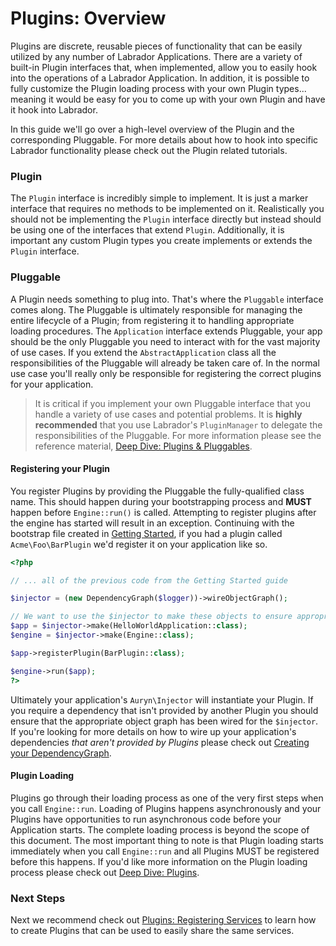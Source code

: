 # Plugins: Overview

Plugins are discrete, reusable pieces of functionality that can be easily utilized by any number of Labrador 
Applications. There are a variety of built-in Plugin interfaces that, when implemented, allow you to easily hook into 
the operations of a Labrador Application. In addition, it is possible to fully customize the Plugin loading process with 
your own Plugin types... meaning it would be easy for you to come up with your own Plugin and have it hook into Labrador.

In this guide we'll go over a high-level overview of the Plugin and the corresponding Pluggable. For more details about 
how to hook into specific Labrador functionality please check out the Plugin related tutorials.

### Plugin

The `Plugin` interface is incredibly simple to implement. It is just a marker interface that requires no methods to be 
implemented on it. Realistically you should not be implementing the `Plugin` interface directly but instead should be 
using one of the interfaces that extend `Plugin`. Additionally, it is important any custom Plugin types you create 
implements or extends the `Plugin` interface.

### Pluggable

A Plugin needs something to plug into. That's where the `Pluggable` interface comes along. The Pluggable is ultimately 
responsible for managing the entire lifecycle of a Plugin; from registering it to handling appropriate loading procedures.
The `Application` interface extends Pluggable, your app should be the only Pluggable you need to interact with for the 
vast majority of use cases. If you extend the `AbstractApplication` class all the responsibilities of the Pluggable will 
already be taken care of. In the normal use case you'll really only be responsible for registering the correct plugins 
for your application.

> It is critical if you implement your own Pluggable interface that you handle a variety of use cases and 
potential problems. It is <strong>highly recommended</strong> that you use Labrador's <code>PluginManager</code>
to delegate the responsibilities of the Pluggable. For more information please see the reference material, 
[Deep Dive: Plugins &amp; Pluggables](/docs/core/references/plugins-deep-dive).

#### Registering your Plugin

You register Plugins by providing the Pluggable the fully-qualified class name. This should happen during your bootstrapping 
process and **MUST** happen before `Engine::run()` is called. Attempting to register plugins after the engine has started 
will result in an exception. Continuing with the bootstrap file created in [Getting Started], if you had a plugin 
called `Acme\Foo\BarPlugin` we'd register it on your application like so.

```php
<?php

// ... all of the previous code from the Getting Started guide

$injector = (new DependencyGraph($logger))->wireObjectGraph();

// We want to use the $injector to make these objects to ensure appropriate dependencies are autowired
$app = $injector->make(HelloWorldApplication::class);
$engine = $injector->make(Engine::class);

$app->registerPlugin(BarPlugin::class);

$engine->run($app);
?>
```

Ultimately your application's `Auryn\Injector` will instantiate your Plugin. If you require a dependency that isn't 
provided by another Plugin you should ensure that the appropriate object graph has been wired for the `$injector`. If 
you're looking for more details on how to wire up your application's dependencies _that aren't provided by Plugins_ please
check out [Creating your DependencyGraph].

#### Plugin Loading

Plugins go through their loading process as one of the very first steps when you call `Engine::run`. Loading of Plugins 
happens asynchronously and your Plugins have opportunities to run asynchronous code before your Application starts. The 
complete loading process is beyond the scope of this document. The most important thing to note is that Plugin 
loading starts immediately when you call `Engine::run` and all Plugins MUST be registered before this happens. If you'd 
like more information on the Plugin loading process please check out [Deep Dive: Plugins][deep-dive-plugins].

### Next Steps

Next we recommend check out [Plugins: Registering Services][plugins-register-services] to learn how to create Plugins that 
can be used to easily share the same services.

[deep-dive-plugins]: /docs/core/references/plugins-deep-dive
[Getting Started]: /docs/core/tutorials/getting-started
[Creating your DependencyGraph]: /docs/core/how-tos/creating-your-dependency-graph
[plugins-register-services]: /docs/core/tutorials/plugins-registering-services